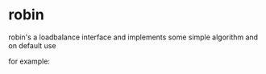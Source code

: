 # robin
robin's a loadbalance interface
and implements some simple algorithm
and on default use 


for example: